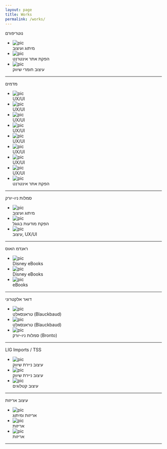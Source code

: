```yaml
---
layout: page
title: Works
permalink: /works/
---
```


<div>
	<section><p class="works-title">נוטריפורם</p>
		<ul class="flex-works">
			<li><img src="../images/nutri150px.jpg" alt="pic"><br />מיתוג ועיצוב</li>
			<li><img src="../images/nutri250px.jpg" alt="pic"><br /> הפקת אתר אינטרנט</li>
			<li><img src="../images/nutri-235px.jpg" alt="pic"><br /> עיצוב חומרי שיווק</li>
		</ul>
	</section>
	<hr class="divv" />
	<section><p class="works-title">מדמים</p>
		<ul class="flex-works">
			<li><img src="../images/mdm250px.jpg" alt="pic"><br />UX/UI</li>
			<li><img src="../images/mdmD250px.jpg" alt="pic"><br />UX/UI</li>
			<li><img src="../images/medmFM462px.jpg" alt="pic"><br />UX/UI</li>
			<li><img src="../images/medmG250px.jpg" alt="pic"><br />UX/UI</li>
			<li><img src="../images/medmLV424px.jpg" alt="pic"><br />UX/UI</li>
			<li><img src="../images/medmP250px.jpg" alt="pic"><br />UX/UI</li>
			<li><img src="../images/medmP2250px.jpg" alt="pic"><br />UX/UI</li>
			<li><img src="../images/medmPro282px.jpg" alt="pic"><br />UX/UI</li>
			<li><img src="../images/medmWEB250px.jpg" alt="pic"><br /> הפקת אתר אינטרנט</li>
		</ul>
	</section>
	<hr class="divv" />
	<section><p class="works-title">סמלות ניו-יורק</p>
		<ul class="flex-works">
			<li><img src="../images/nydbl401px.jpg" alt="pic"><br />מיתוג ועיצוב</li>
			<li><img src="../images/nydB150px.jpg" alt="pic"><br /> הפקת מודעות בגוגל</li>
			<li><img src="../images/nydSD359px.jpg" alt="pic"><br /> עיצוב, UX/UI</li>
		</ul>
	</section>
	<hr class="divv" />
	<section><p class="works-title">ראנדמ האוס</p>
		<ul class="flex-works">
			<li><img src="../images/rhBB150px.jpg" alt="pic"><br />Disney eBooks</li>
			<li><img src="../images/rhWR150px.jpg" alt="pic"><br />Disney eBooks</li>
			<li><img src="../images/rhDS150px.jpg" alt="pic"><br />eBooks</li>
		</ul>
	</section>
	<hr class="divv" />
	<section><p class="works-title">דואר אלקטרוני</p>
		<ul class="flex-works">
			<li><img src="../images/eta150px.jpg" alt="pic"><br />טראנסאלט (Blauckbaud)</li>
			<li><img src="../images/etaSI150px.jpg" alt="pic"><br />טראנסאלט (Blauckbaud)</li>
			<li><img src="../images/enyd150px.jpg" alt="pic"><br />סמלות ניו-יורק (Bronto)</li>
		</ul>
	</section>
	<hr class="divv" />
	<section><p class="works-title">LIG Imports / TSS</p>
		<ul class="flex-works">
			<li><img src="../images/lig150px.jpg" alt="pic"><br />עיצוב ניירת שיווק</li>
			<li><img src="../images/ligB150px.jpg" alt="pic"><br />עיצוב ניירת שיווק</li>
			<li><img src="../images/pub150px.jpg" alt="pic"><br />עיצוב קטלוגים</li>
		</ul>
	</section>
	<hr class="divv" />
	<section><p class="works-title">עיצוב אריזות</p>
		<ul class="flex-works">
			<li><img src="../images/lig268px.jpg" alt="pic"><br />אריזות ומיתוג</li>
			<li><img src="../images/tss_box300px.jpg" alt="pic"><br />אריזות</li>
			<li><img src="../images/ligAm220px.jpg" alt="pic"><br />אריזות</li>
		</ul>
	</section>
	<hr class="divv" />


</div>